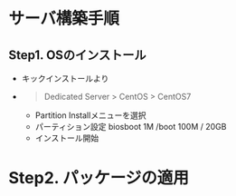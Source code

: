 # サーバ構築手順
## Step1. OSのインストール
- キックインストールより
- > Dedicated Server > CentOS > CentOS7
  - Partition Installメニューを選択
  - パーティション設定
  biosboot 1M 
  /boot 100M 
  /     20GB 
  - インストール開始

# Step2. パッケージの適用
